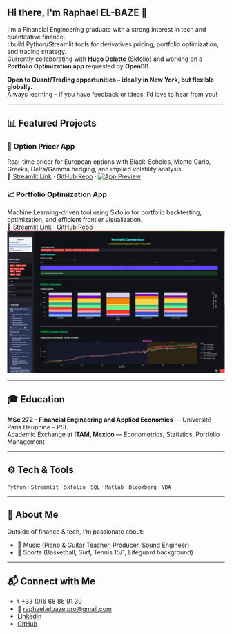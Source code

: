 ## Hi there, I'm Raphael EL-BAZE 👋

<!--
**Raphael-EL-BAZE/Raphael-EL-BAZE** is a ✨ _special_ ✨ repository because its `README.md` (this file) appears on your GitHub profile.

Here are some ideas to get you started:

- 🔭 I’m currently working on ...
- 🌱 I’m currently learning ...
- 👯 I’m looking to collaborate on ...
- 🤔 I’m looking for help with ...
- 💬 Ask me about ...
- 📫 How to reach me: ...
- 😄 Pronouns: ...
- ⚡ Fun fact: ...
-->


I'm a Financial Engineering graduate with a strong interest in tech and quantitative finance.  
I build Python/Streamlit tools for derivatives pricing, portfolio optimization, and trading strategy.  
Currently collaborating with **Hugo Delatte** (Skfolio) and working on a **Portfolio Optimization app** requested by **OpenBB**.

**Open to Quant/Trading opportunities – ideally in New York, but flexible globally.**  
Always learning – if you have feedback or ideas, I’d love to hear from you!

---

## 📊 Featured Projects

### 🧠 Option Pricer App
Real-time pricer for European options with Black-Scholes, Monte Carlo, Greeks, Delta/Gamma hedging, and implied volatility analysis.  
🔗 [Streamlit Link](https://finance-option-pricer.streamlit.app) · [GitHub Repo](https://github.com/Raphael-EL-BAZE/Option_Pricer_App) ·
[![App Preview](https://github.com/Raphael-EL-BAZE/Option_Pricer_App/blob/main/Option_Pricer_Preview.png?raw=true)](https://finance-option-pricer.streamlit.app)


### 📈 Portfolio Optimization App
Machine Learning-driven tool using Skfolio for portfolio backtesting, optimization, and efficient frontier visualization.  
🔗 [Streamlit Link](https://portfolio-optimization-app.streamlit.app) · [GitHub Repo](https://github.com/Raphael-EL-BAZE/Portfolio_Optimization_App) ·
[![App Preview](https://github.com/Raphael-EL-BAZE/Portfolio_Optimization_App/blob/main/Ptf_Optimization_Preview.png?raw=true)](https://portfolio-optimization-app.streamlit.app)


---

## 🎓 Education

**MSc 272 – Financial Engineering and Applied Economics** — Université Paris Dauphine – PSL  
Academic Exchange at **ITAM, Mexico** — Econometrics, Statistics, Portfolio Management

---

## ⚙️ Tech & Tools

`Python` · `Streamlit` · `Skfolio` · `SQL` · `Matlab` · `Bloomberg` · `VBA`

---

## 🎸 About Me

Outside of finance & tech, I’m passionate about:
- 🎵 Music (Piano & Guitar Teacher, Producer, Sound Engineer)
- 🏀 Sports (Basketball, Surf, Tennis 15/1, Lifeguard background)

---

## 📬 Connect with Me

- 📞 +33 (0)6 68 86 91 30  
- 📧 [raphael.elbaze.pro@gmail.com](mailto:raphael.elbaze.pro@gmail.com)
- [LinkedIn](https://www.linkedin.com/in/raphael-el-baze/)  
- [GitHub](https://github.com/Raphael-EL-BAZE/)
